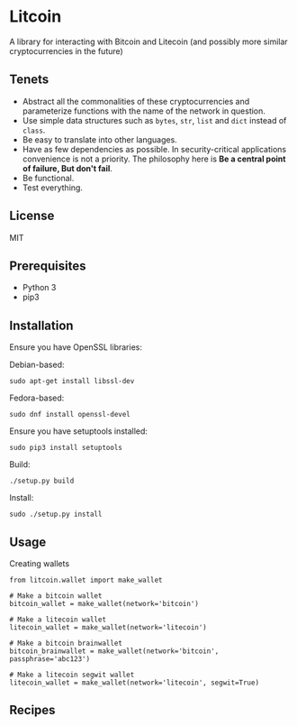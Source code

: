 # **Lit**coin

A library for interacting with Bitcoin and Litecoin (and possibly more similar cryptocurrencies in the future)

## Tenets

* Abstract all the commonalities of these cryptocurrencies and parameterize functions with the name of the network in question.
* Use simple data structures such as `bytes`, `str`, `list` and `dict` instead of `class`.
* Be easy to translate into other languages.
* Have as few dependencies as possible. In security-critical applications convenience is not a priority. The philosophy here is **Be a central point of failure, But don't fail**.
* Be functional.
* Test everything.

## License
MIT

## Prerequisites
* Python 3
* pip3

## Installation

Ensure you have OpenSSL libraries:

Debian-based:
```
sudo apt-get install libssl-dev
```
Fedora-based:
```
sudo dnf install openssl-devel
```
Ensure you have setuptools installed:
```
sudo pip3 install setuptools
```

Build:
```
./setup.py build
```

Install:
```
sudo ./setup.py install
```

## Usage

Creating wallets
```
from litcoin.wallet import make_wallet

# Make a bitcoin wallet
bitcoin_wallet = make_wallet(network='bitcoin')

# Make a litecoin wallet
litecoin_wallet = make_wallet(network='litecoin')

# Make a bitcoin brainwallet
bitcoin_brainwallet = make_wallet(network='bitcoin', passphrase='abc123')

# Make a litecoin segwit wallet
litecoin_wallet = make_wallet(network='litecoin', segwit=True)
```

## Recipes
